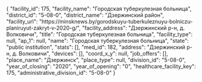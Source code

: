 {
    "facility_id": 175,
    "facility_name": "Городская туберкулезная больница",
    "district_id": "5-08-0",
    "district_name": "Дзержинский район",
    "facility_url": "https:\/\/minsknews.by\/gorodskuyu-tuberkuleznuyu-bolniczu-planiruyut-zakryt-v-2020-g\/",
    "facility_address": "Дзержинский р-н,  д. Волковичи",
    "title": "Городская туберкулезная больница",
    "facility_type": null,
    "ap_1": null,
    "name": "Городская туберкулезная больница",
    "state": "public institution",
    "stats": [],
    "med_id": 182,
    "address": "Дзержинский р-н,  д. Волковичи",
    "devices": [],
    "coord_x_y": null,
    "job_offers": [],
    "place_name": "Дзержинск",
    "place_type": null,
    "division_id": "5-08-0",
    "year_of_closing": "2020",
    "year_of_opening": "0",
    "healthcare_facility_key": 175,
    "administrative_division_id": "5-08-0"
}